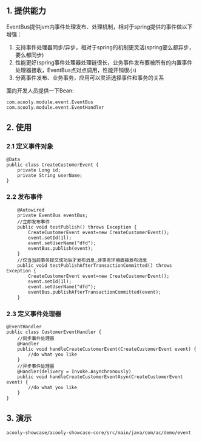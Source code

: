 ## 1. 提供能力

EventBus提供jvm内事件处理发布、处理机制，相对于spring提供的事件做以下增强：

1. 支持事件处理器同步/异步，相对于spring的机制更灵活(spring要么都异步，要么都同步)
2. 性能更好(spring事件处理器处理链很长，业务事件发布要被所有的内置事件处理器接收，EventBus点对点调用，性能开销很小)
3. 分离事件发布、业务事务，应用可以灵活选择事件和事务的关系

面向开发人员提供一下Bean:

    com.acooly.module.event.EventBus
    com.acooly.module.event.EventHandler
    
## 2. 使用

### 2.1 定义事件对象

    @Data
    public class CreateCustomerEvent {
    	private Long id;
    	private String userName;
    }
    
### 2.2 发布事件

        @Autowired
        private EventBus eventBus;
        //立即发布事件
        public void testPublish() throws Exception {
            CreateCustomerEvent event=new CreateCustomerEvent();
            event.setId(1l);
            event.setUserName("dfd");
            eventBus.publish(event);
        }
        //仅当当前事务提交成功后才发布消息,非事务环境直接发布消息
        public void testPublishAfterTransactionCommitted() throws Exception {
            CreateCustomerEvent event=new CreateCustomerEvent();
            event.setId(1l);
            event.setUserName("dfd");
            eventBus.publishAfterTransactionCommitted(event);
        }
        
    
### 2.3 定义事件处理器
    
    @EventHandler
    public class CustomerEventHandler {
        //同步事件处理器
    	@Handler
    	public void handleCreateCustomerEvent(CreateCustomerEvent event) {
    		//do what you like
    	}
        //异步事件处理器
        @Handler(delivery = Invoke.Asynchronously)
        public void handleCreateCustomerEventAsyn(CreateCustomerEvent event) {
            //do what you like
        }
    }
    
## 3. 演示

    acooly-showcase/acooly-showcase-core/src/main/java/com/ac/demo/event